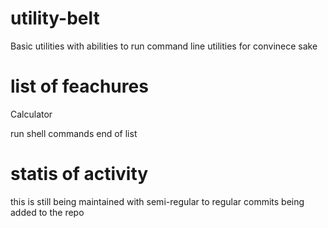 # utility-belt
Basic utilities with abilities to run command line utilities for convinece sake

# list of feachures

Calculator

run shell commands
end of list

# statis of activity

this is still being maintained with semi-regular to regular commits being added to the repo